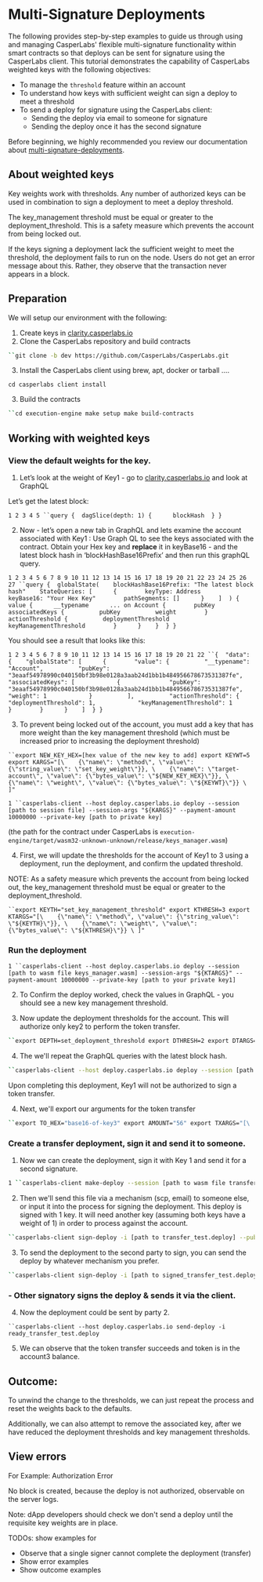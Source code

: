 # Multi-Signature Deployments

The following provides step-by-step examples to guide us through using and managing CasperLabs' flexible multi-signature functionality within smart contracts so that deploys can be sent for signature using the CasperLabs client. This tutorial demonstrates the capability of CasperLabs weighted keys with the following objectives:

- To manage the `threshold` feature within an account
- To understand how keys with sufficient weight can sign a deploy to meet a threshold
- To send a deploy for signature using the CasperLabs client:
  - Sending the deploy via email to someone for signature
  - Sending the deploy once it has the second signature

Before beginning, we highly recommended you review our documentation about [multi-signature-deployments](https://github.com/CasperLabs/casperlabs-multisign-example).


## About weighted keys

Key weights work with thresholds.  Any number of authorized keys can be used in combination to sign a deployment to meet a deploy threshold.

The key_management threshold must be equal or greater to the deployment_threshold.  This is a safety measure which prevents the account from being locked out. 

If the keys signing a deployment lack the sufficient weight to meet the threshold, the deployment fails to run on the node.  Users do not get an error message about this.  Rather, they observe that the transaction never appears in a block.


## Preparation

We will setup our environment with the following:

1. Create keys in [clarity.casperlabs.io](http://clarity.casperlabs.io/)
2. Clone the CasperLabs repository and build contracts
```bash
``git clone -b dev https://github.com/CasperLabs/CasperLabs.git
```
3. Install the CasperLabs client using brew, apt, docker or tarball ….

```basj
cd casperlabs client install
```

3. Build the contracts

```bash
``cd execution-engine make setup make build-contracts
```

## Working with weighted keys

### View the default weights for the key.
1. Let’s look at the weight of Key1 - go to [clarity.casperlabs.io](http://clarity.casperlabs.io/) and look at GraphQL

  Let’s get the latest block:

```shell
1 2 3 4 5 ``query {  dagSlice(depth: 1) {      blockHash  } }
```

2. Now - let’s open a new  tab in GraphQL and lets examine the account associated with Key1 : Use Graph QL to see the keys associated with the contract.  Obtain your Hex key and **replace** it in keyBase16 - and the latest block hash in ‘blockHashBase16Prefix’ and then run this graphQL query.

```shell
1 2 3 4 5 6 7 8 9 10 11 12 13 14 15 16 17 18 19 20 21 22 23 24 25 26 27 ``query {  globalState(    blockHashBase16Prefix: "The latest block hash"    StateQueries: [      {        keyType: Address        keyBase16: "Your Hex Key"        pathSegments: []      }    ]  ) {    value {      __typename      ... on Account {        pubKey        associatedKeys {          pubKey          weight        }        actionThreshold {          deploymentThreshold          keyManagementThreshold        }      }    }  } }
```

You should see a result that looks like this:

```shell
1 2 3 4 5 6 7 8 9 10 11 12 13 14 15 16 17 18 19 20 21 22 ``{  "data": {    "globalState": [      {        "value": {          "__typename": "Account",          "pubKey": "3eaaf54978990c040150bf3b98e0128a3aab24d1bb1b484956678673531387fe",          "associatedKeys": [            {              "pubKey": "3eaaf54978990c040150bf3b98e0128a3aab24d1bb1b484956678673531387fe",              "weight": 1            }          ],          "actionThreshold": {            "deploymentThreshold": 1,            "keyManagementThreshold": 1          }        }      }    ]  } }
```

3. To prevent being locked out of the account, you must add a key that has more weight than the key management threshold (which must be increased prior to increasing the deployment threshold)

```shell
``export NEW_KEY_HEX=[hex value of the new key to add] export KEYWT=5 export KARGS="[\    {\"name\": \"method\", \"value\": {\"string_value\": \"set_key_weight\"}}, \    {\"name\": \"target-account\", \"value\": {\"bytes_value\": \"${NEW_KEY_HEX}\"}}, \    {\"name\": \"weight\", \"value\": {\"bytes_value\": \"${KEYWT}\"}} \ ]"
```

```shell
1 ``casperlabs-client --host deploy.casperlabs.io deploy --session [path to session file] --session-args "${KARGS}" --payment-amount 10000000 --private-key [path to private key]
```

(the path for the contract under CasperLabs is `execution-engine/target/wasm32-unknown-unknown/release/keys_manager.wasm`)

4. First, we will update the thresholds for the account of Key1 to 3 using a deployment, run the deployment, and confirm the updated threshold.

NOTE: As a safety measure which prevents the account from being locked out, the key_management threshold must be equal or greater to the deployment_threshold.

```shell
``export KEYTH="set_key_management_threshold" export KTHRESH=3 export KTARGS="[\    {\"name\": \"method\", \"value\": {\"string_value\": \"${KEYTH}\"}}, \    {\"name\": \"weight\", \"value\": {\"bytes_value\": \"${KTHRESH}\"}} \ ]"
```

### Run the deployment

```shell
1 ``casperlabs-client --host deploy.casperlabs.io deploy --session [path to wasm file keys_manager.wasm] --session-args "${KTARGS}" --payment-amount 10000000 --private-key [path to your private key1] 
```

2. To Confirm the deploy worked, check the values in GraphQL - you should see a new key management threshold.

3. Now update the deployment thresholds for the account.  This will authorize only key2 to perform the token transfer.

```bash
``export DEPTH=set_deployment_threshold export DTHRESH=2 export DTARGS="[\    {\"name\": \"method\", \"value\": {\"string_value\": \"${DEPTH}\"}}, \    {\"name\": \"weight\", \"value\": {\"bytes_value\": \"${DTHRESH}\"}} \ ]"
```

4. The we'll repeat the GraphQL queries with the latest block hash.

```bash
``casperlabs-client --host deploy.casperlabs.io deploy --session [path to wasm file keys_manager.wasm] --session-args "${DTARGS}" --payment-amount 10000000 --from "public key1" --private-key [path to your private key2] 
```

Upon completing this deployment, Key1 will not be authorized to sign a token transfer.

4. Next, we'll export our arguments for the token transfer

```bash
``export TO_HEX="base16-of-key3" export AMOUNT="56" export TXARGS="[\    {\"name\": \"target-account\", \"value\": {\"bytes_value\": \"${TO_HEX}\"}}, \    {\"name\": \"amount\", \"value\": {\"long_value\": \"${AMOUNT}\"}} \ ]"
```
### Create a transfer deployment, sign it and send it to someone.
1. Now we can create the deployment, sign it with Key 1 and send it for a second signature.

```bash
1 ``casperlabs-client make-deploy --session [path to wasm file transfer_to_account.wasm] --session-args "${TXARGS}" --payment-amount 10000000 --from [base16 public key for (key1)] -o transfer_test.deploy
```

2. Then we'll send this file via a mechanism (scp, email) to someone else, or input it into the process for signing the deployment. This deploy is signed with 1 key. It will need another key (assuming both keys have a weight of 1) in order to process against the account.

```bash
``casperlabs-client sign-deploy -i [path to transfer_test.deploy] --public-key [path to public key 1] --private-key [path to private key 1] -o signed_transfer_test.deploy
```

3. To send the deployment to the second party to sign, you can send the deploy by whatever mechanism you prefer.

```bash
``casperlabs-client sign-deploy -i [path to signed_transfer_test.deploy] --public-key [path to public key 2] --private-key [path to private key 2] -o ready_transfer_test.deploy 
```
### - Other signatory signs the deploy & sends it via the client.
4. Now the deployment could be sent by party 2.
```
``casperlabs-client --host deploy.casperlabs.io send-deploy -i ready_transfer_test.deploy
```

5. We can observe  that the  token transfer succeeds and token is in the account3 balance.


## Outcome:

To unwind the change to the thresholds, we can just repeat the process and reset the weights back to the defaults.

Additionally, we can also attempt to remove the associated key, after we have reduced the deployment thresholds and key management thresholds.

## View errors

For Example: Authorization Error

No block is created, because the deploy is not authorized, observable on the server logs.

Note: dApp developers should check we don't send a deploy until the requisite key weights are in place.


TODOs:  show examples for
- Observe that a single signer cannot complete the deployment (transfer)
- Show error examples
- Show outcome examples

